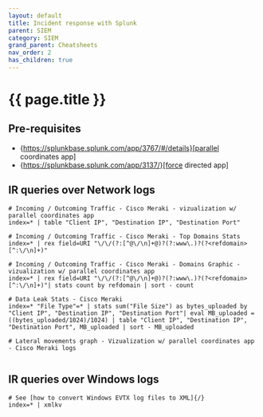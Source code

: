 ```yaml
---
layout: default
title: Incident response with Splunk 
parent: SIEM
category: SIEM
grand_parent: Cheatsheets
nav_order: 2
has_children: true
---
```


# {{ page.title }}

## Pre-requisites
- {https://splunkbase.splunk.com/app/3767/#/details}[parallel coordinates app]
- {https://splunkbase.splunk.com/app/3137/}[force directed app] 

## IR queries over Network logs

```
# Incoming / Outcoming Traffic - Cisco Meraki - vizualization w/ parallel coordinates app
index=* | table "Client IP", "Destination IP", "Destination Port"

# Incoming / Outcoming Traffic - Cisco Meraki - Top Domains Stats
index=* | rex field=URI "\/\/(?:[^@\/\n]+@)?(?:www\.)?(?<refdomain>[^:\/\n]+)"

# Incoming / Outcoming Traffic - Cisco Meraki - Domains Graphic - vizualization w/ parallel coordinates app
index=* | rex field=URI "\/\/(?:[^@\/\n]+@)?(?:www\.)?(?<refdomain>[^:\/\n]+)"| stats count by refdomain | sort - count

# Data Leak Stats - Cisco Meraki
index=* "File Type"=* | stats sum("File Size") as bytes_uploaded by "Client IP", "Destination IP", "Destination Port"| eval MB_uploaded = ((bytes_uploaded/1024)/1024) | table "Client IP", "Destination IP", "Destination Port", MB_uploaded | sort - MB_uploaded

# Lateral movements graph - Vizualization w/ parallel coordinates app - Cisco Meraki logs
  
```

## IR queries over Windows logs

```
# See [how to convert Windows EVTX log files to XML]{/}
index=* | xmlkv
```
